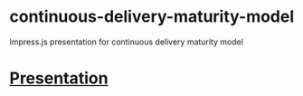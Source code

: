 # continuous-delivery-maturity-model
Impress.js presentation for continuous delivery maturity model


# [Presentation](http://maaydin.github.io/continuous-delivery-maturity-model/#/principle)
